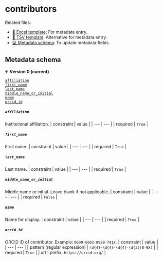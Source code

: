 # contributors

Related files:

- [📝 Excel template](https://raw.githubusercontent.com/hubmapconsortium/ingest-validation-tools/master/docs/contributors/contributors.xlsx): For metadata entry.
- [📝 TSV template](https://raw.githubusercontent.com/hubmapconsortium/ingest-validation-tools/master/docs/contributors/contributors.tsv): Alternative for metadata entry.
- [💻 Metadata schema](https://github.com/hubmapconsortium/ingest-validation-tools/edit/master/src/ingest_validation_tools/table-schemas/contributors.yaml): To update metadata fields.






## Metadata schema


<details open="true"><summary><b>Version 0 (current)</b></summary>

[`affiliation`](#affiliation)<br>
[`first_name`](#first_name)<br>
[`last_name`](#last_name)<br>
[`middle_name_or_initial`](#middle_name_or_initial)<br>
[`name`](#name)<br>
[`orcid_id`](#orcid_id)<br></details>
##### `affiliation`
Institutional affiliation.
| constraint | value |
| --- | --- |
| required | `True` |

##### `first_name`
First name.
| constraint | value |
| --- | --- |
| required | `True` |

##### `last_name`
Last name.
| constraint | value |
| --- | --- |
| required | `True` |

##### `middle_name_or_initial`
Middle name or initial. Leave blank if not applicable.
| constraint | value |
| --- | --- |
| required | `False` |

##### `name`
Name for display.
| constraint | value |
| --- | --- |
| required | `True` |

##### `orcid_id`
ORCID ID of contributor. Example: `0000-0002-8928-741X`.
| constraint | value |
| --- | --- |
| pattern (regular expression) | `\d{4}-\d{4}-\d{4}-\d{3}[0-9X]` |
| required | `True` |
| url | prefix: `https://orcid.org/` |

</details>

